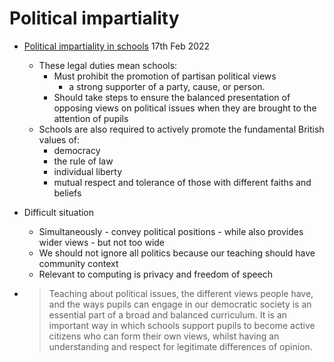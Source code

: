 Political impartiality
======================

* [Political impartiality in schools](https://www.gov.uk/government/publications/political-impartiality-in-schools/political-impartiality-in-schools) 17th Feb 2022
    * These legal duties mean schools:
        * Must prohibit the promotion of partisan political views
            * a strong supporter of a party, cause, or person.
        * Should take steps to ensure the balanced presentation of opposing views on political issues when they are brought to the attention of pupils
    * Schools are also required to actively promote the fundamental British values of:
        * democracy
        * the rule of law
        * individual liberty
        * mutual respect and tolerance of those with different faiths and beliefs
* Difficult situation
    * Simultaneously - convey political positions - while also provides wider views - but not too wide
    * We should not ignore all politics because our teaching should have community context
    * Relevant to computing is privacy and freedom of speech


* > Teaching about political issues, the different views people have, and the ways pupils can engage in our democratic society is an essential part of a broad and balanced curriculum. It is an important way in which schools support pupils to become active citizens who can form their own views, whilst having an understanding and respect for legitimate differences of opinion.